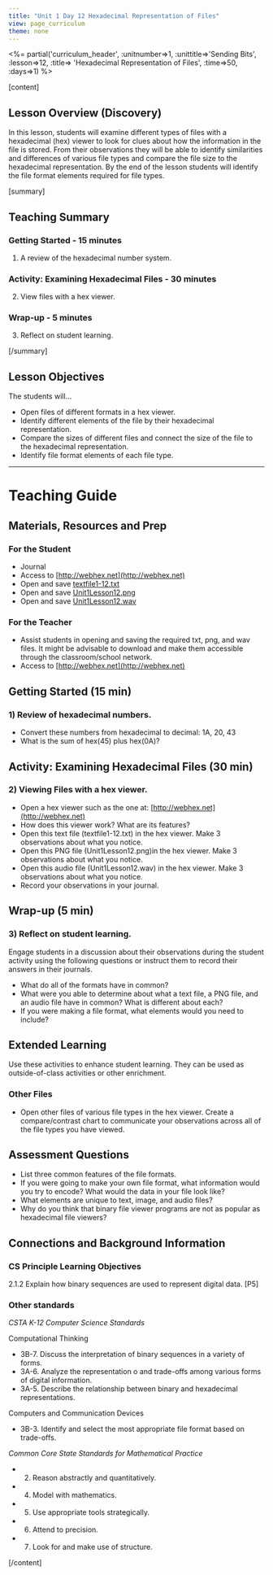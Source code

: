 ```yaml
---
title: "Unit 1 Day 12 Hexadecimal Representation of Files"
view: page_curriculum
theme: none
---
```


<%= partial('curriculum_header', :unitnumber=>1, :unittitle=>'Sending Bits', :lesson=>12, :title=> 'Hexadecimal Representation of Files', :time=>50, :days=>1) %>

[content]

## Lesson Overview (Discovery)
In this lesson, students will examine different types of files with a hexadecimal (hex) viewer to look for clues about how the information in the file is stored. From their observations they will be able to identify similarities and differences of various file types and compare the file size to the hexadecimal representation. By the end of the lesson students will identify the file format elements required for file types. 

[summary]

## Teaching Summary
### **Getting Started** - 15 minutes
1)  A review of the hexadecimal number system.

### **Activity: Examining Hexadecimal Files** - 30  minutes  
2) View files with a hex viewer.

### **Wrap-up** - 5  minutes 
3) Reflect on student learning.
  


[/summary]

## Lesson Objectives 
The students will...

- Open files of different formats in a hex viewer.
- Identify different elements of the file by their hexadecimal representation.
- Compare the sizes of different files and connect the size of the file to the hexadecimal representation.
- Identify file format elements of each file type.

___


# Teaching Guide
## Materials, Resources and Prep
### For the Student
- Journal
- Access to [http://webhex.net](http://webhex.net)
- Open and save [textfile1-12.txt](resources/textfile1-12.txt)
- Open and save [Unit1Lesson12.png](resources/Unit1Lesson12.png)
- Open and save [Unit1Lesson12.wav](resources/Unit1Lesson12.wav)

### For the Teacher
- Assist students in opening and saving the required txt, png, and wav files. It might be advisable to download and make them accessible through the classroom/school network.
- Access to [http://webhex.net](http://webhex.net)

## **Getting Started** (15 min)
### 1) Review of hexadecimal numbers. 
- Convert these numbers from hexadecimal to decimal:  1A, 20, 43
- What is the sum of hex(45) plus hex(0A)?


## **Activity: Examining Hexadecimal Files** (30 min)  
### 2) Viewing Files with a hex viewer.
- Open a hex viewer such as the one at: [http://webhex.net](http://webhex.net)
- How does this viewer work? What are its features?  
 - Open this text file (textfile1-12.txt) in the hex viewer. Make 3 observations about what you notice.
 - Open this PNG file (Unit1Lesson12.png)in the hex viewer. Make 3 observations about what you notice. 
 - Open this audio file (Unit1Lesson12.wav) in the hex viewer. Make 3 observations about what you notice.
- Record your observations in your journal.

## **Wrap-up** (5  min)
### 3) Reflect on student learning.
Engage students in a discussion about their observations during the student activity using the following questions or instruct them to record their answers in their journals.

- What do all of the formats have in common?
- What were you able to determine about what a text file, a PNG file, and an audio file have in common?  What is different about each?
- If you were making a file format, what elements would you need to include?  


## Extended Learning 
Use these activities to enhance student learning. They can be used as outside-of-class activities or other enrichment.

### Other Files
- Open other files of various file types in the hex viewer. Create a compare/contrast chart to communicate your observations across all of the file types you have viewed.


## Assessment Questions
- List three common features of the file formats.
- If you were going to make your own file format, what information would you try to encode? What would the data in your file look like?
- What elements are unique to text, image, and audio files?
- Why do you think that binary file viewer programs are not as popular as hexadecimal file viewers?

## Connections and Background Information
### CS Principle Learning Objectives

 2.1.2 Explain how binary sequences are used to represent digital data. [P5]


### Other standards 

*CSTA K-12 Computer Science Standards*

Computational Thinking

- 3B-7. Discuss the interpretation of binary sequences in a variety of forms.
- 3A-6. Analyze the representation o and trade-offs among various forms of digital information.
- 3A-5. Describe the relationship between binary and hexadecimal representations.

Computers and Communication Devices

- 3B-3. Identify and select the most appropriate file format based on trade-offs.


*Common Core State Standards for Mathematical Practice*

- 2. Reason abstractly and quantitatively.
- 4. Model with mathematics.
- 5. Use appropriate tools strategically.
- 6. Attend to precision.
- 7. Look for and make use of structure.

[/content]
